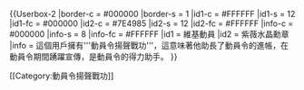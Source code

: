 {{Userbox-2
  |border-c = #000000
  |border-s = 1
  |id1-c    = #FFFFFF
  |id1-s    = 12
  |id1-fc   = #000000
  |id2-c    = #7E4985
  |id2-s    = 12
  |id2-fc   = #FFFFFF
  |info-c   = #000000
  |info-s   = 8
  |info-fc  = #FFFFFF
  |id1      = 維基動員
  |id2      = 紫薇水晶勳章
  |info     = 這個用戶擁有'''動員令揚聲戰功'''，這意味著他助長了動員令的進帳，在動員令期間踴躍宣傳，是動員令的得力助手。
}}

[[Category:動員令揚聲戰功]]